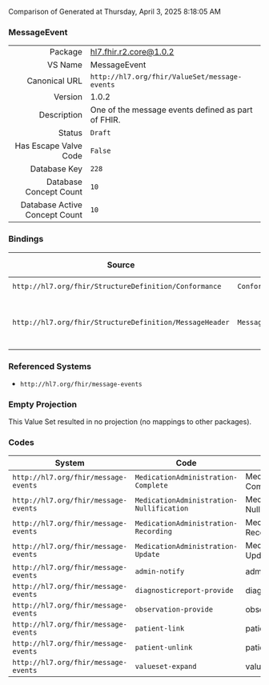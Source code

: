 Comparison of 
Generated at Thursday, April 3, 2025 8:18:05 AM

### MessageEvent

|      |     |
| ---: | --- |
| Package | hl7.fhir.r2.core@1.0.2 |
| VS Name | MessageEvent |
| Canonical URL | `http://hl7.org/fhir/ValueSet/message-events` |
| Version | 1.0.2 |
| Description | One of the message events defined as part of FHIR. |
| Status | `Draft` |
| Has Escape Valve Code | `False` |
| Database Key | `228` |
| Database Concept Count | `10` |
| Database Active Concept Count | `10` |
### Bindings

| Source | Element | Binding | Strength | Element Short |
| ------ | ------- | ------- | -------- | ------------- |
| `http://hl7.org/fhir/StructureDefinition/Conformance` | `Conformance.messaging.event.code` | `http://hl7.org/fhir/ValueSet/message-events` | `Preferred` | Event type |
| `http://hl7.org/fhir/StructureDefinition/MessageHeader` | `MessageHeader.event` | `http://hl7.org/fhir/ValueSet/message-events` | `Preferred` | Code for the event this message represents |

### Referenced Systems

* `http://hl7.org/fhir/message-events`
### Empty Projection

This Value Set resulted in no projection (no mappings to other packages).

### Codes

| System | Code | Display |
| ------ | ---- | ------- |
| `http://hl7.org/fhir/message-events` | `MedicationAdministration-Complete` | MedicationAdministration-Complete |
| `http://hl7.org/fhir/message-events` | `MedicationAdministration-Nullification` | MedicationAdministration-Nullification |
| `http://hl7.org/fhir/message-events` | `MedicationAdministration-Recording` | MedicationAdministration-Recording |
| `http://hl7.org/fhir/message-events` | `MedicationAdministration-Update` | MedicationAdministration-Update |
| `http://hl7.org/fhir/message-events` | `admin-notify` | admin-notify |
| `http://hl7.org/fhir/message-events` | `diagnosticreport-provide` | diagnosticreport-provide |
| `http://hl7.org/fhir/message-events` | `observation-provide` | observation-provide |
| `http://hl7.org/fhir/message-events` | `patient-link` | patient-link |
| `http://hl7.org/fhir/message-events` | `patient-unlink` | patient-unlink |
| `http://hl7.org/fhir/message-events` | `valueset-expand` | valueset-expand |
